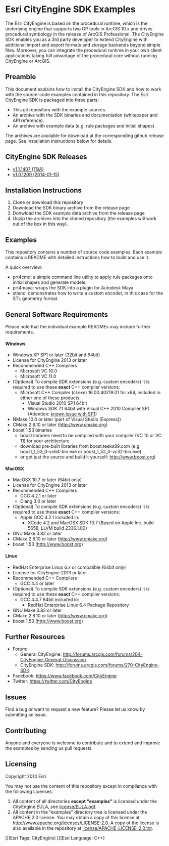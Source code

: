 # Esri CityEngine SDK Examples

The Esri CityEngine is based on the procedural runtime, which is the underlying engine that supports two GP tools in ArcGIS 10.x and drives procedural symbology in the release of ArcGIS Professional. The CityEngine SDK enables you as a 3rd party developer to extend CityEngine with additional import and export formats and storage backends beyond simple files. Moreover, you can integrate the procedural runtime in your own client applications taking full advantage of the procedural core without running CityEngine or ArcGIS.

## Preamble

This document explains how to install the CityEngine SDK and how to work with the source-code examples contained in this repository. The Esri CityEngine SDK is packaged into three parts:
- This git repository with the example sources.
- An archive with the SDK binaries and documentation (whitepaper and API reference).
- An archive with example data (e.g. rule packages and initial shapes).

The archives are available for download at the corresponding github release page. See installation instructions below for details.

## CityEngine SDK Releases
- [v1.1.1407 (TBA)](https://github.com/Esri/esri-cityengine-sdk/releases/tag/1.1.1407)
- [v1.0.1209 (2014-01-15)](https://github.com/Esri/esri-cityengine-sdk/releases/tag/1.0.1209)

## Installation Instructions
1. Clone or download this repository
2. Download the SDK binary archive from the release page
3. Donwload the SDK example data archive from the release page
4. Unzip the archives into the cloned repository (the examples will work out of the box in this way).

## Examples
This repository contains a number of source code examples. Each example contains a README with detailed instructions how to build and use it.

A quick overview:
- prt4cmd: a simple command line utility to apply rule packages onto initial shapes and generate models.
- prt4maya: wraps the SDK into a plugin for Autodesk Maya
- stlenc: demonstrates how to write a custom encoder, in this case for the STL geometry format.

## General Software Requirements
Please note that the individual example READMEs may include further requirements.

#### Windows
* Windows XP SP1 or later (32bit and 64bit)
* License for CityEngine 2013 or later
* Recommended C++ Compilers
    * Microsoft VC 10.0
    * Microsoft VC 11.0
* (Optional) To compile SDK extensions (e.g. custom encoders) it is required to use these **exact** C++ compiler versions:
    * Microsoft C++ Compiler (cl.exe) 16.00.40219.01 for x64, included in either one of these products:
        * Visual Studio 2010 SP1 64bit
        * Windows SDK 7.1 64bit with Visual C++ 2010 Compiler SP1 (Attention: [known issue with SP1](https://connect.microsoft.com/VisualStudio/feedback/details/660584))
* NMake 10.0 or later (part of Visual Studio [Express])
* CMake 2.8.10 or later (http://www.cmake.org)
* boost 1.53 binaries 
  * boost libraries need to be compiled with your compiler (VC 10 or VC 11) for your architecture
  * download pre-built libraries from boost.teeks99.com (e.g. boost_1_53_0-vc64-bin.exe or boost_1_52_0-vc32-bin.exe)
  * or get just the source and build it  yourself: http://www.boost.org)

#### MacOSX
* MacOSX 10.7 or later (64bit only)
* License for CityEngine 2013 or later
* Recommended C++ Compilers
    * GCC 4.2.1 or later
    * Clang 3.0 or later
* (Optional) To compile SDK extensions (e.g. custom encoders) it is required to use these **exact** C++ compiler versions:
    * Apple GCC 4.2.1 included in:
        * XCode 4.2 and MacOSX SDK 10.7 (Based on Apple Inc. build 5658, LLVM build 2336.1.00)
* GNU Make 3.82 or later
* CMake 2.8.10 or later (http://www.cmake.org)
* boost 1.53 (http://www.boost.org)

#### Linux
* RedHat Enterprise Linux 6.x or compatible (64bit only)
* License for CityEngine 2013 or later
* Recommended C++ Compilers
    * GCC 4.4 or later
* (Optional) To compile SDK extensions (e.g. custom encoders) it is required to use these **exact** C++ compiler versions:
    * GCC 4.4.7 64bit included in:
        * RedHat Enterprise Linux 6.4 Package Repository
* GNU Make 3.82 or later
* CMake 2.8.10 or later (http://www.cmake.org)
* boost 1.53 (http://www.boost.org)

## Further Resources
* Forum: 
    * General CityEngine: http://forums.arcgis.com/forums/204-CityEngine-General-Discussion
    * CityEngine SDK: http://forums.arcgis.com/forums/270-CityEngine-SDK
* Facebook: https://www.facebook.com/CityEngine
* Twitter: https://twitter.com/CityEngine

## Issues

Find a bug or want to request a new feature?  Please let us know by submitting an issue.

## Contributing

Anyone and everyone is welcome to contribute and to extend and improve the examples by sending us pull requests.

## Licensing

Copyright 2014 Esri

You may not use the content of this repository except in compliance with the following Licenses:
  1. All content of all directories **except "examples"** is licensed under the CityEngine EULA, see [license/EULA.pdf](license/EULA.pdf).
  2. All content in the "examples" directory tree is licensed under the APACHE 2.0 license. You may obtain a copy of this license at http://www.apache.org/licenses/LICENSE-2.0. A copy of the license is also available in the repository at [license/APACHE-LICENSE-2.0.txt](license/APACHE-LICENSE-2.0.txt).

[](Esri Tags: CityEngine)
[](Esri Language: C++)

